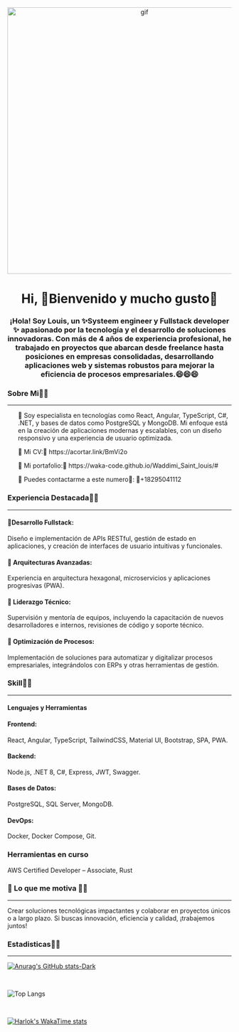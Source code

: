 
 <!--
**waka-code/waka-code** is a ✨ _special_ ✨ repository because its `README.md` (this file) appears on your GitHub profile.

Here are some ideas to get you started:

- 🔭 I’m currently working on ...
- 🌱 I’m currently learning ...
- 👯 I’m looking to collaborate on ...
- 🤔 I’m looking for help with ...
- 💬 Ask me about ...
- 📫 How to reach me: ...
- 😄 Pronouns: ...
- ⚡ Fun fact: ...
-->
<div align="center" id="logo">
  <img
    src="https://media.giphy.com/media/RbDKaczqWovIugyJmW/giphy.gif"
    alt="gif"
    width="600"
  />

  <h1 align="center">Hi, 👋Bienvenido y mucho gusto👋</h1>
  <h3 align="center">
    ¡Hola! Soy Louis, un ✨Systeem engineer y Fullstack developer ✨ apasionado por la tecnología y el desarrollo de soluciones innovadoras. Con más de 4 años de experiencia profesional, he trabajado en proyectos que abarcan desde freelance hasta posiciones en empresas consolidadas, desarrollando aplicaciones web y sistemas robustos para mejorar la eficiencia de procesos empresariales.😄😄😄
  </h3>
</div>


### Sobre Mi👋👋

<div id="about">
  <hr/>
  <ul>
    🔭 Soy especialista en tecnologías como React, Angular, TypeScript, C#, .NET, y bases de datos como PostgreSQL y MongoDB. Mi enfoque está en la creación de aplicaciones modernas y escalables, con un diseño responsivo y una experiencia de usuario optimizada.
  </ul>
    <ul>
    🔭 Mi CV:💬 https://acortar.link/BmVi2o
  </ul>
  <ul>
    🔭 Mi portafolio:💬 https://waka-code.github.io/Waddimi_Saint_louis/#
  </ul>
  <ul>
    💬 Puedes contactarme a este numero💬: 👋+18295041112
  </ul>
</div>

### Experiencia Destacada👋👋

<div id="experience">
  <hr/>
  <p>
     <h4>🔭Desarrollo Fullstack:</h4> Diseño e implementación de APIs RESTful, gestión de estado en aplicaciones, y creación de interfaces de usuario intuitivas y funcionales.
    <br>
     <h4>🔭 Arquitecturas Avanzadas:</h4>Experiencia en arquitectura hexagonal, microservicios y aplicaciones progresivas (PWA).
    <br>
     <h4>🔭 Liderazgo Técnico:</h4>Supervisión y mentoría de equipos, incluyendo la capacitación de nuevos desarrolladores e internos, revisiones de código y soporte técnico.
    <br>
     <h4>🔭 Optimización de Procesos:</h4>Implementación de soluciones para automatizar y digitalizar procesos empresariales, integrándolos con ERPs y otras herramientas de gestión.
  </p>
</div>


### Skill👋👋

<div align="left">
 <hr/>
  <h4>Lenguajes y Herramientas</h4>
  <span><h4>Frontend:</h4>React, Angular, TypeScript, TailwindCSS, Material UI, Bootstrap, SPA, PWA.</span>
    <br>
  <span><h4>Backend:</h4>Node.js, .NET 8, C#, Express, JWT, Swagger.</span>
    <br>
  <span><h4>Bases de Datos:</h4>PostgreSQL, SQL Server, MongoDB.</span>
    <br>
  <span><h4>DevOps:</h4> Docker, Docker Compose, Git.</span>
    <br>
  <h3>Herramientas en curso</h3>
  <span>AWS Certified Developer – Associate, Rust</span>
</div>


### 🚀 Lo que me motiva 👋👋

<div align="left">
 <hr/>
 <p>Crear soluciones tecnológicas impactantes y colaborar en proyectos únicos o a largo plazo. Si buscas innovación, eficiencia y calidad, ¡trabajemos juntos!</p>
</div>


### Estadisticas👋👋

  <hr/>

[![Anurag's GitHub stats-Dark](https://github-readme-stats.vercel.app/api?username=waka-code&show_icons=true&theme=dark#gh-dark-mode-only)](https://github.com/anuraghazra/github-readme-stats#gh-dark-mode-only)

<br>

![Top Langs](https://github-readme-stats.vercel.app/api/top-langs/?username=waka-code&exclude_repo=github-readme-stats,anuraghazra.github.io)

<br>

[![Harlok's WakaTime stats](https://github-readme-stats.vercel.app/api/wakatime?username=ffflabs)](https://github.com/anuraghazra/github-readme-stats)
